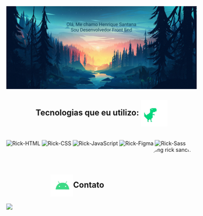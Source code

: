 
<div style="display: flex" align="center">
  <img width="750" src="https://github.com/rick-silva/rick-silva/blob/main/Wallpaper5.png?raw=true" />
</div>
  
<h2 align="center"> Tecnologias que eu utilizo: <img align="center" alt="gif do t-rex da google com coração" src="https://github.com/rick-silva/rick-silva/blob/main/giphyRex.gif?raw=true" width="70"></h2>
<div style="display: inline_block;"><br>
  <img align="center" alt="Rick-HTML" src="https://img.shields.io/badge/HTML5-E34F26?style=for-the-badge&logo=html5&logoColor=white" />
  <img align="center" alt="Rick-CSS" src="https://img.shields.io/badge/CSS3-1572B6?style=for-the-badge&logo=css3&logoColor=white" />
  <img align="center" alt="Rick-JavaScript" src="https://img.shields.io/badge/JavaScript-323330?style=for-the-badge&logo=javascript&logoColor=F7DF1E" />
  <img align="center" alt="Rick-Figma" src="https://img.shields.io/badge/Figma-F24E1E?style=for-the-badge&logo=figma&logoColor=white" />
  <img align="center" alt="Rick-Sass" src="https://img.shields.io/badge/Sass-CC6699?style=for-the-badge&logo=sass&logoColor=white" />
  <img align="right" alt="img rick sanchez" height="150" style="border-radius:50px;" src="https://i.pinimg.com/originals/b8/41/4d/b8414d1d7e72068a3ee64ed58044d26b.jpg">
</div>
<br>
<br>

#
<h2 align="center"><img align="center" alt="gif android mobile" src="https://github.com/rick-silva/rick-silva/blob/main/giphyAndroid.gif?raw=true" width="60">Contato </h2><a href="https://www.linkedin.com/in/henrique-santana-445357198" target="_blank"><img src="https://img.shields.io/badge/LinkedIn-0077B5?style=for-the-badge&logo=linkedin&logoColor=white" target="_blank"></a> 

